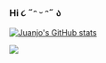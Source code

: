 ### Hi ૮ ˶ᵔ ᵕ ᵔ˶ ა

[![Juanjo's GitHub stats](https://github-readme-stats.vercel.app/api?username=jjdiazo1)](https://github.com/anuraghazra/github-readme-stats)

<image src="https://github-readme-stats.vercel.app/api/top-langs?username=jjdiazo1&layout=compact&show_icons=true" />

<!--

Here are some ideas to get you started:

- 🔭 I’m currently working on ...
- 🌱 I’m currently learning ...
- 👯 I’m looking to collaborate on ...
- 🤔 I’m looking for help with ...
- 💬 Ask me about ...
- 📫 How to reach me: ...
- 😄 Pronouns: ...
- ⚡ Fun fact: ...
-->
